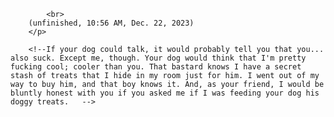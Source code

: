 <!-- If you're a real motherfucker you will never stand in front of a mirror, agonizing about the fact that you're "going to be seen" when you go out in pubic. -- People who trust in your character simply, trust in your character. And that's the other thing; I can sniff-out your character by how you're dressed.
        
        
        
        
        Of course, there is dressing decently, and then there is <i> dressing to prove a point to others And if you're guilty ... 

            I don't care if you landed a job that pays $75,000+ a year to be convinced otherwise. I don't care that you or your shitty backyardi-band have been on the come-up. I don't care that you got your degree in your preferred field.
        
        The fact is that you lost your edge, and if your wardrobe is the only thing grounding you in the lies you keep selling yourself-- that you're "so sick" and totally have "something new" to bring to the table-- I hate to break it to you, but you're a jerkoff, my guy.-- "But im so stoked"-- Again, you're a jerkoff.
            
        -->
               
            <br> 
        (unfinished, 10:56 AM, Dec. 22, 2023)
        </p>
        
        <!--If your dog could talk, it would probably tell you that you... also suck. Except me, though. Your dog would think that I'm pretty fucking cool; cooler than you. That bastard knows I have a secret stash of treats that I hide in my room just for him. I went out of my way to buy him, and that boy knows it. And, as your friend, I would be bluntly honest with you if you asked me if I was feeding your dog his doggy treats.   -->